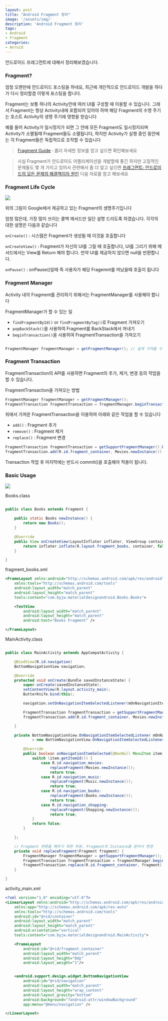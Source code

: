 ```yaml
---
layout: post
title: "Android Fragment 정리"
image: '/assets/img/'
description: 'Android Fragment 정리'
tags:
- Android
- Fragment
categories:
- Anroid
---
```


안드로이드 프레그먼트에 대해서 정리해보겠습니다.


### Fragment? 

엄청 오랜만에 안드로이드 포스팅을 하네요, 최근에 개인적으로 안드로이드 개발을 하다가 다시 정리할겸 이렇게 포스팅을 합니다.

Fragment는 보통 하나의 Activity안에 여러 UI를 구성할 때 이용할 수 있습니다. 그래서 Fragment는 항상 Activity내에 포함되어 있어야 하며
해당 Fragment의 수명 주기는 호스트 Activity의 생명 주기에 영향을 받습니다

예를 들어 Activity가 일시정지가 되면 그 안에 모든 Fragment도 일시정지되며 Activity가 소멸될때 Fragment들도 소멸됩니다, 하지만 Activity가
실행 중인 동안에는 각 Fragment들은 독립적으로 조작할 수 있습니다


> [Fragment Guide](https://developer.android.com/guide/components/fragments.html) : 좀더 자세한 정보를 얻고 싶으면 확인해보세요

> 사실 Fragment가 안드로이드 어플리케이션을 개발할때 좋긴 하지만 고질적인 문제들도 몇 개 가지고 있어서 관련해서 좀 더 알고 싶으면
  [프래그먼트: 안드로이드의 모든 문제의 해결책이자 원인](https://academy.realm.io/kr/posts/michael-yotive-state-of-fragments-2017/) 다음 자료를 참고 해보세요

### Fragment Life Cycle

![](https://developer.android.com/images/fragment_lifecycle.png)

위의 그림이 Google에서 제공하고 있는 Fragment의 생명주기입니다

엄청 많은데, 가장 많이 쓰이는 콜백 메서드만 일단 설명 드리도록 하겠습니다. 각각의 대한 설명은 다음과 같습니다

`onCreate()` : 시스템은 Fragment가 생성될 때 이것을 호출합니다

`onCreateView()` : Fragment가 자신의 UI를 그릴 때 호출합니다, UI를 그리기 위해 메서드에서는 View를 Return 해야 합니다.
만약 UI를 제공하지 않으면 null을 반환합니다.

`onPause()` : onPause()일때 즉 사용자가 해당 Fragemnt를 떠났을때 호출이 됩니다

### Fragment Manager

Activity 내의 Fragment를 관리하기 위해서는 FragmentManager를 사용해야 합니다

FragmentManager가 할 수 있는 일
- `findFragmentById()` or `findFragmentByTag()`로 Fragment 가져오기
- `popBackStack()`을 사용하여 Fragment를 BackStack에서 꺼내기
- `beginTransaction()`을 사용하여 FragmentTransaction을 가져오기

```java

FragmentManager fragmentManager = getFragmentManager(); // 쉽게 가져올 수 있습니다

```

### Fragment Transaction

FragmentTransaction의 API를 사용하면 Fragment의 추가, 제거, 변경 등의 작업을 할 수 있습니다.

FragmentTransaction을 가져오는 방법

```java
FragmentManager fragmentManager = getFragmentManager();
FragmentTransaction fragmentTransaction = fragmentManager.beginTransaction();
```

위에서 가져온 FragmentTransaction을 이용하여 아래와 같은 작업을 할 수 있습니다

- `add()` : Fragment 추가
- `remove()` : Fragment 제거
- `replace()` : Fragment 변경

```java
FragmentTransaction fragmentTransaction = getSupportFragmentManager().beginTransaction();
fragmentTransaction.add(R.id.fragment_container, Movies.newInstance()).commit();
```
Transaction 작업 후 마지막에는 반드시 commit()을 호출해야 적용이 됩니다.


### Basic Usage

![](https://cdn-images-1.medium.com/max/1600/1*XG1aGAzN8PYJVhxEWTgMUA.png)


Books.class

```java

public class Books extends Fragment {

    public static Books newInstance() {
        return new Books();
    }

    @Override
    public View onCreateView(LayoutInflater inflater, ViewGroup container, Bundle savedInstanceState) {
        return inflater.inflate(R.layout.fragment_books, container, false); // 여기서 UI를 생성해서 View를 return
    }

}

```

fragment_books.xml

```xml
<FrameLayout xmlns:android="http://schemas.android.com/apk/res/android"
    xmlns:tools="http://schemas.android.com/tools"
    android:layout_width="match_parent"
    android:layout_height="match_parent"
    tools:context="com.byjw.materialdesignandroid.Books.Books">

    <TextView
        android:layout_width="match_parent"
        android:layout_height="match_parent"
        android:text="Books Fragment" />

</FrameLayout>

```


MainActivity.class

```java

public class MainActivity extends AppCompatActivity {

    @BindView(R.id.navigation)
    BottomNavigationView navigation;

    @Override
    protected void onCreate(Bundle savedInstanceState) {
        super.onCreate(savedInstanceState);
        setContentView(R.layout.activity_main);
        ButterKnife.bind(this);

        navigation.setOnNavigationItemSelectedListener(mOnNavigationItemSelectedListener);

        FragmentTransaction fragmentTransaction = getSupportFragmentManager().beginTransaction();
        fragmentTransaction.add(R.id.fragment_container, Movies.newInstance()).commit();

    }

    private BottomNavigationView.OnNavigationItemSelectedListener mOnNavigationItemSelectedListener
            = new BottomNavigationView.OnNavigationItemSelectedListener() {

        @Override
        public boolean onNavigationItemSelected(@NonNull MenuItem item) {
            switch (item.getItemId()) {
                case R.id.navigation_movies:
                    replaceFragment(Movies.newInstance());
                    return true;
                case R.id.navigation_music:
                    replaceFragment(Music.newInstance());
                    return true;
                case R.id.navigation_books:
                    replaceFragment(Books.newInstance());
                    return true;
                case R.id.navigation_shopping:
                    replaceFragment(Shopping.newInstance());
                    return true;
            }
            return false;
        }

    };

    // Fragment 변환을 해주기 위한 부분, Fragment의 Instance를 받아서 변경
    private void replaceFragment(Fragment fragment) {
        FragmentManager fragmentManager = getSupportFragmentManager();
        FragmentTransaction fragmentTransaction = fragmentManager.beginTransaction();
        fragmentTransaction.replace(R.id.fragment_container, fragment).commit();
    }

}

```


activity_main.xml
```xml
<?xml version="1.0" encoding="utf-8"?>
<LinearLayout xmlns:android="http://schemas.android.com/apk/res/android"
    xmlns:app="http://schemas.android.com/apk/res-auto"
    xmlns:tools="http://schemas.android.com/tools"
    android:id="@+id/container"
    android:layout_width="match_parent"
    android:layout_height="match_parent"
    android:orientation="vertical"
    tools:context="com.byjw.materialdesignandroid.MainActivity">

    <FrameLayout
        android:id="@+id/fragment_container"
        android:layout_width="match_parent"
        android:layout_height="0dp"
        android:layout_weight="1"/>


    <android.support.design.widget.BottomNavigationView
        android:id="@+id/navigation"
        android:layout_width="match_parent"
        android:layout_height="wrap_content"
        android:layout_gravity="bottom"
        android:background="?android:attr/windowBackground"
        app:menu="@menu/navigation" />

</LinearLayout>

```
